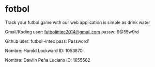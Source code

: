 fotbol
======

Track your futbol game with our web application is simple as drink water

Gmail/Koding
user: futbolintec2014@gmail.com
passw: 9@55w0rd

Github 
user: futboll-intec
pass: Password1

Nombre: Harold Lockward
ID: 1053870

Nombre: Dawlin Peña Luciano
ID: 1055582
